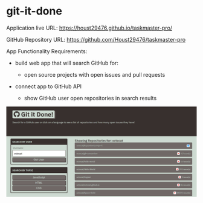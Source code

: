 # git-it-done

Application live URL: https://houst29476.github.io/taskmaster-pro/

GitHub Repository URL: https://github.com/Houst29476/taskmaster-pro

App Functionality Requirements:
- build web app that will search GitHub for:
    -  open source projects with open issues and pull requests

- connect app to GitHub API
    - show GitHub user open repositories in search results

![](images/100-final-app.jpeg)